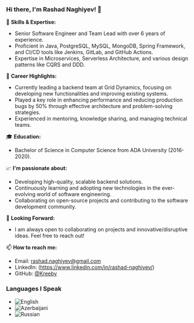 ### Hi there, I'm Rashad Naghiyev! 👋

🔧 **Skills & Expertise:**
- Senior Software Engineer and Team Lead with over 6 years of experience.
- Proficient in Java, PostgreSQL, MySQL, MongoDB, Spring Framework, and CI/CD tools like Jenkins, GitLab, and GitHub Actions.
- Expertise in Microservices, Serverless Architecture, and various design patterns like CQRS and DDD.

🌱 **Career Highlights:**
- Currently leading a backend team at Grid Dynamics, focusing on developing new functionalities and improving existing systems.
- Played a key role in enhancing performance and reducing production bugs by 50% through effective architecture and problem-solving strategies.
- Experienced in mentoring, knowledge sharing, and managing technical teams.

🎓 **Education:**
- Bachelor of Science in Computer Science from ADA University (2016-2020).

📈 **I'm passionate about:**
- Developing high-quality, scalable backend solutions.
- Continuously learning and adopting new technologies in the ever-evolving world of software engineering.
- Collaborating on open-source projects and contributing to the software development community.

👀 **Looking Forward:**
- I am always open to collaborating on projects and innovative/disruptive ideas. Feel free to reach out!

📫 **How to reach me:**
- Email: [rashad.naghiyev@gmail.com](mailto:rashad.naghiyev@gmail.com)
- LinkedIn: (https://www.linkedin.com/in/rashad-naghiyev/)
- GitHub: [@Kreeby](https://github.com/Kreeby)

### Languages I Speak
- ![English]()
- ![Azerbaijani]()
- ![Russian](https://icons8.com/icon/ah_kk9K8SSdv/russian-federation)
